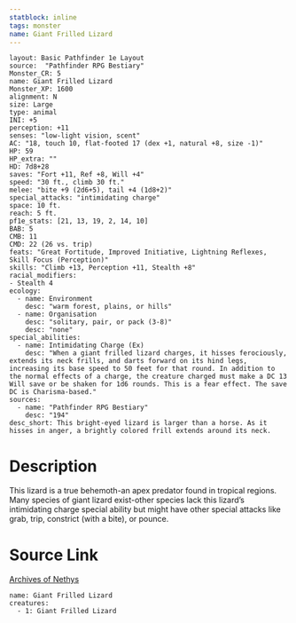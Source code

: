 ```yaml
---
statblock: inline
tags: monster
name: Giant Frilled Lizard
---
```

```statblock
layout: Basic Pathfinder 1e Layout
source:  "Pathfinder RPG Bestiary"
Monster_CR: 5
name: Giant Frilled Lizard
Monster_XP: 1600
alignment: N
size: Large
type: animal
INI: +5
perception: +11
senses: "low-light vision, scent"
AC: "18, touch 10, flat-footed 17 (dex +1, natural +8, size -1)"
HP: 59
HP_extra: ""
HD: 7d8+28
saves: "Fort +11, Ref +8, Will +4"
speed: "30 ft., climb 30 ft."
melee: "bite +9 (2d6+5), tail +4 (1d8+2)"
special_attacks: "intimidating charge"
space: 10 ft.
reach: 5 ft.
pf1e_stats: [21, 13, 19, 2, 14, 10]
BAB: 5
CMB: 11
CMD: 22 (26 vs. trip)
feats: "Great Fortitude, Improved Initiative, Lightning Reflexes, Skill Focus (Perception)"
skills: "Climb +13, Perception +11, Stealth +8"
racial_modifiers:
- Stealth 4
ecology:
  - name: Environment
    desc: "warm forest, plains, or hills"
  - name: Organisation
    desc: "solitary, pair, or pack (3-8)"
    desc: "none"
special_abilities:
  - name: Intimidating Charge (Ex)
    desc: "When a giant frilled lizard charges, it hisses ferociously, extends its neck frills, and darts forward on its hind legs, increasing its base speed to 50 feet for that round. In addition to the normal effects of a charge, the creature charged must make a DC 13 Will save or be shaken for 1d6 rounds. This is a fear effect. The save DC is Charisma-based."
sources:
  - name: "Pathfinder RPG Bestiary"
    desc: "194"
desc_short: This bright-eyed lizard is larger than a horse. As it hisses in anger, a brightly colored frill extends around its neck.
```
# Description
This lizard is a true behemoth-an apex predator found in tropical regions. Many species of giant lizard exist-other species lack this lizard’s intimidating charge special ability but might have other special attacks like grab, trip, constrict (with a bite), or pounce.
# Source Link
[Archives of Nethys](https://aonprd.com/MonsterDisplay.aspx?ItemName=Giant%20Frilled%20Lizard)
```encounter-table
name: Giant Frilled Lizard
creatures:
  - 1: Giant Frilled Lizard
```
